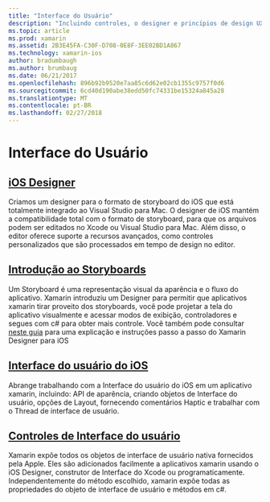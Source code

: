 ```yaml
---
title: "Interface do Usuário"
description: "Incluindo controles, o designer e princípios de design UX geral cobertura de experiência do usuário (UX)."
ms.topic: article
ms.prod: xamarin
ms.assetid: 2B3E45FA-C30F-D708-0E8F-3EE02BD1A867
ms.technology: xamarin-ios
author: bradumbaugh
ms.author: brumbaug
ms.date: 06/21/2017
ms.openlocfilehash: 896b92b9520e7aa85c6d62e02cb1355c9757f0d6
ms.sourcegitcommit: 6cd40d190abe38edd50fc74331be15324a845a28
ms.translationtype: MT
ms.contentlocale: pt-BR
ms.lasthandoff: 02/27/2018
---
```

# <a name="user-interface"></a>Interface do Usuário

## <a name="ios-designeriosuser-interfacedesignerindexmd"></a>[iOS Designer](~/ios/user-interface/designer/index.md)

Criamos um designer para o formato de storyboard do iOS que está totalmente integrado ao Visual Studio para Mac. O designer de iOS mantém a compatibilidade total com o formato de storyboard, para que os arquivos podem ser editados no Xcode ou Visual Studio para Mac. Além disso, o editor oferece suporte a recursos avançados, como controles personalizados que são processados em tempo de design no editor.


## <a name="introduction-to-storyboardsiosuser-interfacestoryboardsindexmd"></a>[Introdução ao Storyboards](~/ios/user-interface/storyboards/index.md)

Um Storyboard é uma representação visual da aparência e o fluxo do aplicativo. Xamarin introduziu um Designer para permitir que aplicativos xamarin tirar proveito dos storyboards, você pode projetar a tela do aplicativo visualmente e acessar modos de exibição, controladores e segues com c# para obter mais controle. Você também pode consultar [neste guia](~/ios/user-interface/designer/introduction.md) para uma explicação e instruções passo a passo do Xamarin Designer para iOS

## <a name="user-interface-in-iosiosuser-interfaceios-uiindexmd"></a>[Interface do usuário do iOS](~/ios/user-interface/ios-ui/index.md)

Abrange trabalhando com a Interface do usuário do iOS em um aplicativo xamarin, incluindo: API de aparência, criando objetos de Interface do usuário, opções de Layout, fornecendo comentários Haptic e trabalhar com o Thread de interface de usuário.

## <a name="user-interface-controlsiosuser-interfacecontrolsindexmd"></a>[Controles de Interface do usuário](~/ios/user-interface/controls/index.md)

Xamarin expõe todos os objetos de interface de usuário nativa fornecidos pela Apple. Eles são adicionados facilmente a aplicativos xamarin usando o iOS Designer, construtor de Interface do Xcode ou programaticamente. Independentemente do método escolhido, xamarin expõe todas as propriedades do objeto de interface de usuário e métodos em c#.


